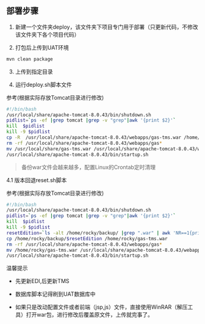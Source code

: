 
## 部署步骤

1. 新建一个文件夹deploy，该文件夹下项目专门用于部署（只更新代码，不修改该文件夹下各个项目代码）

2. 打包后上传到UAT环境

```sh
mvn clean package
```

3. 上传到指定目录

4. 运行deploy.sh脚本文件

参考(根据实际存放Tomcat目录进行修改)

```sh
#!/bin/bash
/usr/local/share/apache-tomcat-8.0.43/bin/shutdown.sh
pidlist=`ps -ef |grep tomcat |grep -v "grep"|awk '{print $2}'`
kill  $pidlist
kill -9 $pidlist
cp -R  /usr/local/share/apache-tomcat-8.0.43/webapps/gas-tms.war /home/rocky/backup/$(date +%Y%m%d%H%M)-gas-tms.war
rm -rf /usr/local/share/apache-tomcat-8.0.43/webapps/gas*
mv /usr/local/share/gas-tms.war /usr/local/share/apache-tomcat-8.0.43/webapps/
/usr/local/share/apache-tomcat-8.0.43/bin/startup.sh
```

> 备份war文件会越来越多，配置Linux的Crontab定时清理

4.1 版本回退reset.sh脚本

参考(根据实际存放Tomcat目录进行修改)

```sh
#!/bin/bash
/usr/local/share/apache-tomcat-8.0.43/bin/shutdown.sh
pidlist=`ps -ef |grep tomcat |grep -v "grep"|awk '{print $2}'`
kill  $pidlist
kill -9 $pidlist
resetEdition=`ls -alt /home/rocky/backup/ |grep ".war" | awk 'NR==1{print $9}'`
cp /home/rocky/backup/$resetEdition /home/rocky/gas-tms.war
rm -rf /usr/local/share/apache-tomcat-8.0.43/webapps/gas*
mv /home/rocky/gas-tms.war /usr/local/share/apache-tomcat-8.0.43/webapps/
/usr/local/share/apache-tomcat-8.0.43/bin/startup.sh
```

温馨提示

- 先更新EDI,后更新TMS

- 数据库脚本记得刷到UAT数据库中

- 如果只是改动配置文件或者前端（jsp,js）文件，直接使用WinRAR（解压工具）打开war包，进行修改后覆盖原文件，上传就完事了。